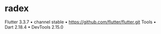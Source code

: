 # radex
Flutter 3.3.7 • channel stable • https://github.com/flutter/flutter.git
Tools • Dart 2.18.4 • DevTools 2.15.0
